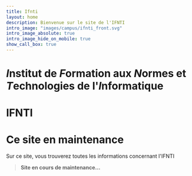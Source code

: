```yaml
---
title: Ifnti
layout: home
description: Bienvenue sur le site de l'IFNTI
intro_image: "images/campus/ifnti_front.svg"
intro_image_absolute: true
intro_image_hide_on_mobile: true
show_call_box: true
---
```


# *I*nstitut de *F*ormation aux *N*ormes et *T*echnologies de l'*I*nformatique  
# IFNTI
# Ce site en maintenance

Sur ce site, vous trouverez toutes les informations concernant l'IFNTI   
> **Site en cours de maintenance...**
